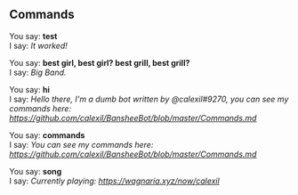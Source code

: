 ## Commands


You say: **test**  
I say: *It worked!*

You say: **best girl, best girl? best grill, best grill?**  
I say: *Big Band.*

You say: **hi**  
I say: *Hello there, I'm a dumb bot written by @calexil#9270, you can see my commands here: https://github.com/calexil/BansheeBot/blob/master/Commands.md*

You say: **commands**  
I say: *You can see my commands here: https://github.com/calexil/BansheeBot/blob/master/Commands.md*

You say: **song**  
I say: *Currently playing: https://wagnaria.xyz/now/calexil*
